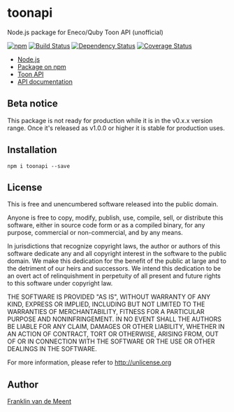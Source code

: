 toonapi
=======

Node.js package for Eneco/Quby Toon API (unofficial)

[![npm](https://img.shields.io/npm/v/toonapi.svg?maxAge=300)](https://github.com/fvdm/nodejs-toonapi/blob/master/CHANGELOG.md)
[![Build Status](https://travis-ci.org/fvdm/nodejs-toonapi.svg?branch=master)](https://travis-ci.org/fvdm/nodejs-toonapi)
[![Dependency Status](https://gemnasium.com/badges/github.com/fvdm/nodejs-toonapi.svg)](https://gemnasium.com/github.com/fvdm/nodejs-toonapi#runtime-dependencies)
[![Coverage Status](https://coveralls.io/repos/github/fvdm/nodejs-toonapi/badge.svg?branch=master)](https://coveralls.io/github/fvdm/nodejs-toonapi?branch=master)

* [Node.js](https://nodejs.org)
* [Package on npm](https://www.npmjs.com/package/toonapi)
* [Toon API](https://www.toonapi.com)
* [API documentation](https://www.toonapi.com/documentation)


Beta notice
-----------

This package is not ready for production while
it is in the v0.x.x version range.
Once it's released as v1.0.0 or higher it is stable for production uses.


Installation
------------

`npm i toonapi --save`


License
-------

This is free and unencumbered software released into the public domain.

Anyone is free to copy, modify, publish, use, compile, sell, or
distribute this software, either in source code form or as a compiled
binary, for any purpose, commercial or non-commercial, and by any
means.

In jurisdictions that recognize copyright laws, the author or authors
of this software dedicate any and all copyright interest in the
software to the public domain. We make this dedication for the benefit
of the public at large and to the detriment of our heirs and
successors. We intend this dedication to be an overt act of
relinquishment in perpetuity of all present and future rights to this
software under copyright law.

THE SOFTWARE IS PROVIDED "AS IS", WITHOUT WARRANTY OF ANY KIND,
EXPRESS OR IMPLIED, INCLUDING BUT NOT LIMITED TO THE WARRANTIES OF
MERCHANTABILITY, FITNESS FOR A PARTICULAR PURPOSE AND NONINFRINGEMENT.
IN NO EVENT SHALL THE AUTHORS BE LIABLE FOR ANY CLAIM, DAMAGES OR
OTHER LIABILITY, WHETHER IN AN ACTION OF CONTRACT, TORT OR OTHERWISE,
ARISING FROM, OUT OF OR IN CONNECTION WITH THE SOFTWARE OR THE USE OR
OTHER DEALINGS IN THE SOFTWARE.

For more information, please refer to <http://unlicense.org>


Author
------

[Franklin van de Meent](https://frankl.in)
